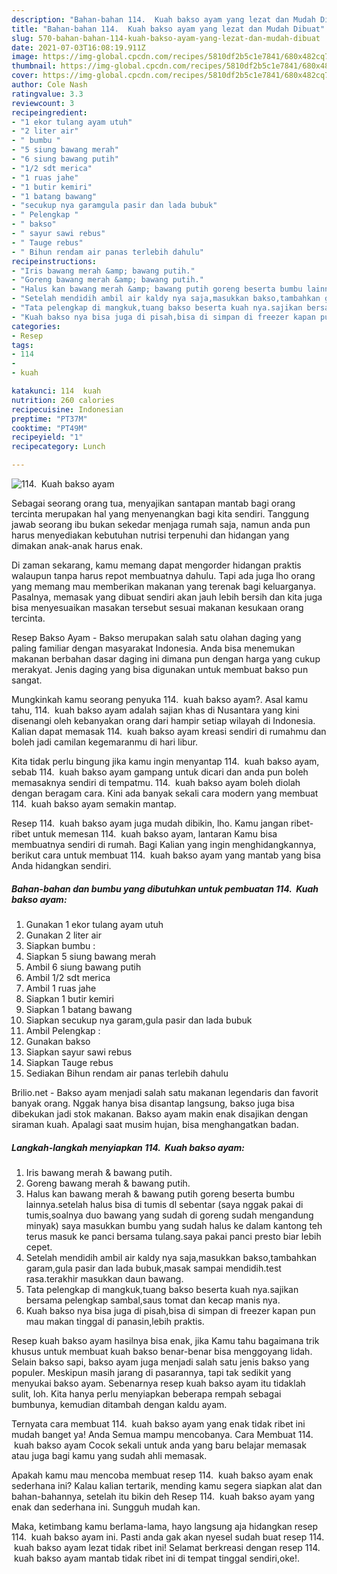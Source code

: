 ```yaml
---
description: "Bahan-bahan 114.  Kuah bakso ayam yang lezat dan Mudah Dibuat"
title: "Bahan-bahan 114.  Kuah bakso ayam yang lezat dan Mudah Dibuat"
slug: 570-bahan-bahan-114-kuah-bakso-ayam-yang-lezat-dan-mudah-dibuat
date: 2021-07-03T16:08:19.911Z
image: https://img-global.cpcdn.com/recipes/5810df2b5c1e7841/680x482cq70/114-kuah-bakso-ayam-foto-resep-utama.jpg
thumbnail: https://img-global.cpcdn.com/recipes/5810df2b5c1e7841/680x482cq70/114-kuah-bakso-ayam-foto-resep-utama.jpg
cover: https://img-global.cpcdn.com/recipes/5810df2b5c1e7841/680x482cq70/114-kuah-bakso-ayam-foto-resep-utama.jpg
author: Cole Nash
ratingvalue: 3.3
reviewcount: 3
recipeingredient:
- "1 ekor tulang ayam utuh"
- "2 liter air"
- " bumbu "
- "5 siung bawang merah"
- "6 siung bawang putih"
- "1/2 sdt merica"
- "1 ruas jahe"
- "1 butir kemiri"
- "1 batang bawang"
- "secukup nya garamgula pasir dan lada bubuk"
- " Pelengkap "
- " bakso"
- " sayur sawi rebus"
- " Tauge rebus"
- " Bihun rendam air panas terlebih dahulu"
recipeinstructions:
- "Iris bawang merah &amp; bawang putih."
- "Goreng bawang merah &amp; bawang putih."
- "Halus kan bawang merah &amp; bawang putih goreng beserta bumbu lainnya.setelah halus bisa di tumis dl sebentar (saya nggak pakai di tumis,soalnya duo bawang yang sudah di goreng sudah mengandung minyak) saya masukkan bumbu yang sudah halus ke dalam kantong teh terus masuk ke panci bersama tulang.saya pakai panci presto biar lebih cepet."
- "Setelah mendidih ambil air kaldy nya saja,masukkan bakso,tambahkan garam,gula pasir dan lada bubuk,masak sampai mendidih.test rasa.terakhir masukkan daun bawang."
- "Tata pelengkap di mangkuk,tuang bakso beserta kuah nya.sajikan bersama pelengkap sambal,saus tomat dan kecap manis nya."
- "Kuah bakso nya bisa juga di pisah,bisa di simpan di freezer kapan pun mau makan tinggal di panasin,lebih praktis."
categories:
- Resep
tags:
- 114
- 
- kuah

katakunci: 114  kuah 
nutrition: 260 calories
recipecuisine: Indonesian
preptime: "PT37M"
cooktime: "PT49M"
recipeyield: "1"
recipecategory: Lunch

---
```



![114.  Kuah bakso ayam](https://img-global.cpcdn.com/recipes/5810df2b5c1e7841/680x482cq70/114-kuah-bakso-ayam-foto-resep-utama.jpg)

Sebagai seorang orang tua, menyajikan santapan mantab bagi orang tercinta merupakan hal yang menyenangkan bagi kita sendiri. Tanggung jawab seorang ibu bukan sekedar menjaga rumah saja, namun anda pun harus menyediakan kebutuhan nutrisi terpenuhi dan hidangan yang dimakan anak-anak harus enak.

Di zaman  sekarang, kamu memang dapat mengorder hidangan praktis walaupun tanpa harus repot membuatnya dahulu. Tapi ada juga lho orang yang memang mau memberikan makanan yang terenak bagi keluarganya. Pasalnya, memasak yang dibuat sendiri akan jauh lebih bersih dan kita juga bisa menyesuaikan masakan tersebut sesuai makanan kesukaan orang tercinta. 

Resep Bakso Ayam - Bakso merupakan salah satu olahan daging yang paling familiar dengan masyarakat Indonesia. Anda bisa menemukan makanan berbahan dasar daging ini dimana pun dengan harga yang cukup merakyat. Jenis daging yang bisa digunakan untuk membuat bakso pun sangat.

Mungkinkah kamu seorang penyuka 114.  kuah bakso ayam?. Asal kamu tahu, 114.  kuah bakso ayam adalah sajian khas di Nusantara yang kini disenangi oleh kebanyakan orang dari hampir setiap wilayah di Indonesia. Kalian dapat memasak 114.  kuah bakso ayam kreasi sendiri di rumahmu dan boleh jadi camilan kegemaranmu di hari libur.

Kita tidak perlu bingung jika kamu ingin menyantap 114.  kuah bakso ayam, sebab 114.  kuah bakso ayam gampang untuk dicari dan anda pun boleh memasaknya sendiri di tempatmu. 114.  kuah bakso ayam boleh diolah dengan beragam cara. Kini ada banyak sekali cara modern yang membuat 114.  kuah bakso ayam semakin mantap.

Resep 114.  kuah bakso ayam juga mudah dibikin, lho. Kamu jangan ribet-ribet untuk memesan 114.  kuah bakso ayam, lantaran Kamu bisa membuatnya sendiri di rumah. Bagi Kalian yang ingin menghidangkannya, berikut cara untuk membuat 114.  kuah bakso ayam yang mantab yang bisa Anda hidangkan sendiri.

<!--inarticleads1-->

##### Bahan-bahan dan bumbu yang dibutuhkan untuk pembuatan 114.  Kuah bakso ayam:

1. Gunakan 1 ekor tulang ayam utuh
1. Gunakan 2 liter air
1. Siapkan  bumbu :
1. Siapkan 5 siung bawang merah
1. Ambil 6 siung bawang putih
1. Ambil 1/2 sdt merica
1. Ambil 1 ruas jahe
1. Siapkan 1 butir kemiri
1. Siapkan 1 batang bawang
1. Siapkan secukup nya garam,gula pasir dan lada bubuk
1. Ambil  Pelengkap :
1. Gunakan  bakso
1. Siapkan  sayur sawi rebus
1. Siapkan  Tauge rebus
1. Sediakan  Bihun rendam air panas terlebih dahulu


Brilio.net - Bakso ayam menjadi salah satu makanan legendaris dan favorit banyak orang. Nggak hanya bisa disantap langsung, bakso juga bisa dibekukan jadi stok makanan. Bakso ayam makin enak disajikan dengan siraman kuah. Apalagi saat musim hujan, bisa menghangatkan badan. 

<!--inarticleads2-->

##### Langkah-langkah menyiapkan 114.  Kuah bakso ayam:

1. Iris bawang merah &amp; bawang putih.
1. Goreng bawang merah &amp; bawang putih.
1. Halus kan bawang merah &amp; bawang putih goreng beserta bumbu lainnya.setelah halus bisa di tumis dl sebentar (saya nggak pakai di tumis,soalnya duo bawang yang sudah di goreng sudah mengandung minyak) saya masukkan bumbu yang sudah halus ke dalam kantong teh terus masuk ke panci bersama tulang.saya pakai panci presto biar lebih cepet.
1. Setelah mendidih ambil air kaldy nya saja,masukkan bakso,tambahkan garam,gula pasir dan lada bubuk,masak sampai mendidih.test rasa.terakhir masukkan daun bawang.
1. Tata pelengkap di mangkuk,tuang bakso beserta kuah nya.sajikan bersama pelengkap sambal,saus tomat dan kecap manis nya.
1. Kuah bakso nya bisa juga di pisah,bisa di simpan di freezer kapan pun mau makan tinggal di panasin,lebih praktis.


Resep kuah bakso ayam hasilnya bisa enak, jika Kamu tahu bagaimana trik khusus untuk membuat kuah bakso benar-benar bisa menggoyang lidah. Selain bakso sapi, bakso ayam juga menjadi salah satu jenis bakso yang populer. Meskipun masih jarang di pasarannya, tapi tak sedikit yang menyukai bakso ayam. Sebenarnya resep kuah bakso ayam itu tidaklah sulit, loh. Kita hanya perlu menyiapkan beberapa rempah sebagai bumbunya, kemudian ditambah dengan kaldu ayam. 

Ternyata cara membuat 114.  kuah bakso ayam yang enak tidak ribet ini mudah banget ya! Anda Semua mampu mencobanya. Cara Membuat 114.  kuah bakso ayam Cocok sekali untuk anda yang baru belajar memasak atau juga bagi kamu yang sudah ahli memasak.

Apakah kamu mau mencoba membuat resep 114.  kuah bakso ayam enak sederhana ini? Kalau kalian tertarik, mending kamu segera siapkan alat dan bahan-bahannya, setelah itu bikin deh Resep 114.  kuah bakso ayam yang enak dan sederhana ini. Sungguh mudah kan. 

Maka, ketimbang kamu berlama-lama, hayo langsung aja hidangkan resep 114.  kuah bakso ayam ini. Pasti anda gak akan nyesel sudah buat resep 114.  kuah bakso ayam lezat tidak ribet ini! Selamat berkreasi dengan resep 114.  kuah bakso ayam mantab tidak ribet ini di tempat tinggal sendiri,oke!.

